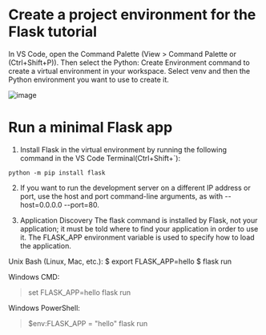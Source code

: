 # Create a project environment for the Flask tutorial
 
 In VS Code, open the Command Palette (View > Command Palette or (Ctrl+Shift+P)). Then select the Python: Create Environment command to create a virtual environment in your workspace. Select venv and then the Python environment you want to use to create it.
 
![image](https://github.com/hanselpetter/Flask-sample-structure/assets/141368939/eb80a4f8-7b09-462c-a65c-ad49c4f7e97b)
 
 # Run a minimal Flask app
1. Install Flask in the virtual environment by running the following command in the VS Code Terminal(Ctrl+Shift+`):
 
 `python -m pip install flask`
 
2. If you want to run the development server on a different IP address or port, use the host and port command-line arguments, as with --host=0.0.0.0 --port=80.
 
3. Application Discovery
 The flask command is installed by Flask, not your application; it must be told where to find your application in order to use it. The FLASK_APP environment variable is used to specify how to load the application.
 
 Unix Bash (Linux, Mac, etc.):
 $ export FLASK_APP=hello
 $ flask run
 
 Windows CMD:
 > set FLASK_APP=hello
 > flask run
 
 Windows PowerShell:
 > $env:FLASK_APP = "hello"
 > flask run
